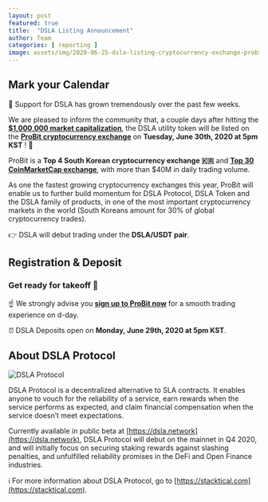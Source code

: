 ```yaml
---
layout: post
featured: true
title:  "DSLA Listing Announcement"
author: Team
categories: [ reporting ]
image: assets/img/2020-06-25-dsla-listing-cryptocurrency-exchange-probit-june-30.jpg
---
```


## Mark your Calendar

🙌 Support for DSLA has grown tremendously over the past few weeks.  

We are pleased to inform the community that, a couple days after hitting the **[$1,000,000 market capitalization](https://coinmarketcap.com/currencies/dsla-protocol/)**, the DSLA utility token will be listed on the **[ProBit cryptocurrency exchange](https://www.probit.com/app/exchange/DSLA-USDT)** on **Tuesday, June 30th, 2020 at 5pm KST** ! 🎉

ProBit is a **Top 4 South Korean cryptocurrency exchange 🇰🇷** and **[Top 30 CoinMarketCap exchange](https://coinmarketcap.com/rankings/exchanges/)**, with more than $40M in daily trading volume. 

As one the fastest growing cryptocurrency exchanges this year, ProBit will enable us to further build momentum for DSLA Protocol, DSLA Token and the DSLA family of products, in one of the most important cryptocurrency markets in the world (South Koreans amount for 30% of global cryptocurrency trades).

👉 DSLA will debut trading under the **DSLA/USDT pair**.

## Registration & Deposit
### Get ready for takeoff 🚀

☝️ We strongly advise you **[sign up to ProBit now](https://www.probit.com/app/exchange/DSLA-USDT)** for a smooth trading experience on d-day.

⏰ DSLA Deposits open on **Monday, June 29th, 2020 at 5pm KST**.  

## About DSLA Protocol

![DSLA Protocol](https://storage.googleapis.com/stacktical-public/dsla-protocol_by_stacktical.png) 

DSLA Protocol is a decentralized alternative to SLA contracts. It enables anyone to vouch for the reliability of a service, earn rewards when the service performs as expected, and claim financial compensation when the service doesn’t meet expectations. 

Currently available in public beta at [https://dsla.network](https://dsla.network), DSLA Protocol will debut on the mainnet in Q4 2020, and will initially focus on securing staking rewards against slashing penalties, and unfulfilled reliability promises in the DeFi and Open Finance industries. 

ℹ️ For more information about DSLA Protocol, go to [https://stacktical.com](https://stacktical.com).


